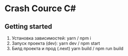 # Crash Cource C#



## Getting started

1. Установка зависимостей:
    yarn / npm i
2. Запуск проекта (dev):
    yarn dev / npm start
3. Билд проекта и прод (.next)
   yarn build / npm run build

